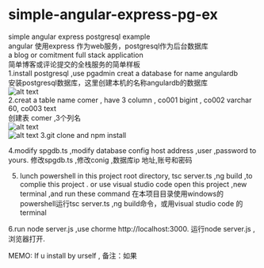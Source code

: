 # simple-angular-express-pg-ex
simple angular express postgresql example<br>
angular 使用express 作为web服务，postgresql作为后台数据库<br>
a blog or comitment full stack application<br>
简单博客或评论提交的全栈服务的简单样板<br>
1.install postgresql ,use pgadmin creat a database for name  angulardb<br>
安装postgresql数据库，这里创建本机的名称angulardb的数据库<br>
![alt text](https://user-images.githubusercontent.com/16224957/179452776-2a393a64-2476-4135-8a7e-d4f4e4325122.JPG)<br>
2.creat a table name comer , have 3 column , co001 bigint , co002 varchar 60, co003 text<br>
创建表 comer ,3个列名<br>
![alt text](https://user-images.githubusercontent.com/16224957/179453275-02268428-0454-4843-83f3-889e13e09f0e.JPG)<br>
![alt text](https://user-images.githubusercontent.com/16224957/179453487-74aeade7-3798-44e4-b16b-7aedd9636f51.JPG)
3.git clone and npm install 

4.modify spgdb.ts ,modify database config  host address ,user ,password to yours.
修改spgdb.ts ,修改conig ,数据库ip 地址,账号和密码

5. lunch powershell in this project root directory, tsc server.ts ,ng build ,to complie this project . or use visual studio code open this project ,new terminal ,and run these command
在本项目目录使用windows的powershell运行tsc server.ts ,ng build命令，或用visual studio code 的terminal

6.run node server.js ,use chorme http://localhost:3000.
运行node server.js ,浏览器打开.

MEMO: If u install by urself , 
备注：如果